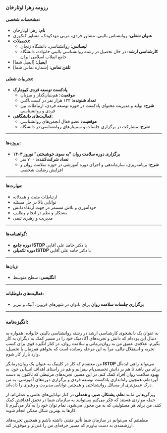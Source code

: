 ### **رزومه زهرا اوتارخان**

#### **مشخصات شخصی:**
- **نام:** زهرا اوتارخان  
- **عنوان شغلی:** روانشناس بالینی، مشاور فردی، مربی مهدکودک، مشاور کنکوری  
- **تحصیلات:**  
  - **لیسانس:** روانشناسی، دانشگاه زنجان  
  - **کارشناسی ارشد:** در حال تحصیل در رشته روانشناسی بالینی خانواده، دانشگاه جامع انقلاب اسلامی ایران  
- **ایمیل:** [ایمیل شما]
- **تلفن تماس:** [شماره تماس شما]



#### **تجربیات شغلی:**
- **پادکست توسعه فردی کیومارک**  
  - **موقعیت:** هم‌بنیان‌گذار و میزبان  
  - **تعداد شنونده:** ۱۲۲ هزار نفر در کست‌باکس  
  - **شرح:** تولید و مدیریت محتوای پادکست در حوزه توسعه فردی، ارتباطات بین فردی و روانشناسی  
- **فعالیت‌های دانشگاهی:**  
  - **موقعیت:** عضو فعال انجمن‌های روانشناسی  
  - **شرح:** مشارکت در برگزاری جلسات و سمینارهای روانشناسی در دانشگاه

---

#### **پروژه‌ها:**
- **برگزاری دوره سلامت روان "به سوی خوشبختی" نوروز ۱۴۰۳**  
  - **تعداد شرکت‌کننده:** ۷۰۰ نفر  
  - **شرح:** برنامه‌ریزی، سازماندهی و اجرای دوره آموزشی در حوزه سلامت روان و افزایش رضایت شخصی

---

#### **مهارت‌ها:**
- ارتباطات مثبت و همدلانه  
- توانایی بالا در حل مسئله  
- خودآموزی و تلاش مستمر در جهت ارتقاء دانش  
- پشتکار و نظم در انجام وظایف  
- مدیریت و رهبری تیمی

---

#### **گواهینامه‌ها:**
- **دوره جامع ISTDP** با دکتر حامد علی آقایی  
- **دوره تکمیلی ISTDP** با دکتر حامد علی آقایی  

---

#### **زبان‌ها:**
- **انگلیسی:** سطح متوسط  

---

#### **فعالیت‌های داوطلبانه:**
- **برگزاری جلسات سلامت روان** برای بانوان در شهرهای قزوین، آبیک و تبریز

---

### **انگیزه‌نامه:**

به عنوان یک دانشجوی کارشناسی ارشد در رشته روانشناسی بالینی خانواده، همواره به دنبال این بوده‌ام که دانش و تجربه‌های آکادمیک خود را در مسیر کمک به دیگران به کار بگیرم. علاقه‌ی عمیق من به روان‌درمانی و سلامت روان، در کنار انگیزه قوی برای کسب تجربه و استقلال مالی، مرا به این مرحله رسانده است که بخواهم هم‌زمان با تحصیل، وارد بازار کار شوم.

من معتقدم که کار در کلینیک به عنوان یک روان‌درمانگر **ISTDP** می‌تواند راهی ایده‌آل برای من باشد تا هم بر دانش تخصصی‌ام بیفزایم و هم در راستای اهداف انسانی خود، به بهبود سلامت روان افراد کمک کنم. در این مسیر، تجربه‌های مرتبطی که تاکنون به دست آورده‌ام، همچون راه‌اندازی پادکست توسعه فردی و برگزاری دوره‌های آموزشی، به من درک عمیق‌تری از مسائل روانشناختی و همچنین توانایی مدیریت و رهبری را داده‌اند.

ویژگی‌هایی مانند **نظم، پشتکار، صبر، و همدلی** در کنار توانایی‌های علمی و عملی‌ام، از جمله مواردی هستند که فکر می‌کنم می‌توانند به سازمان شما در تحقق اهدافش کمک کنند. من برای هر مسئولیتی که به من محول می‌شود، تمام توان خود را به کار می‌گیرم تا کارها به بهترین شکل ممکن انجام شوند.

مطمئنم که می‌توانم در سازمان شما تأثیر مثبتی داشته باشم و همچنین تجربه‌های ارزشمندی به دست بیاورم که مسیر حرفه‌ای من را غنی‌تر و موفق‌تر کند.
